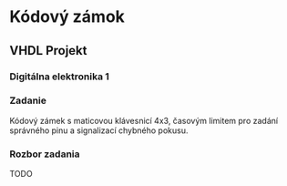 # Kódový zámok
## VHDL Projekt
### Digitálna elektronika 1

### Zadanie
Kódový zámek s maticovou klávesnicí 4x3, časovým limitem pro zadání správného pinu a signalizací chybného pokusu.

### Rozbor zadania
TODO
